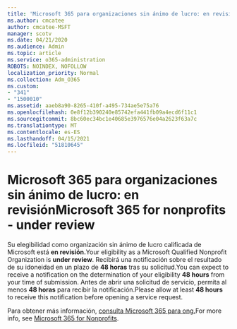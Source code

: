 ```yaml
---
title: 'Microsoft 365 para organizaciones sin ánimo de lucro: en revisión'
ms.author: cmcatee
author: cmcatee-MSFT
manager: scotv
ms.date: 04/21/2020
ms.audience: Admin
ms.topic: article
ms.service: o365-administration
ROBOTS: NOINDEX, NOFOLLOW
localization_priority: Normal
ms.collection: Adm_O365
ms.custom:
- "341"
- "1500010"
ms.assetid: aaeb8a90-8265-410f-a495-734ae5e75a76
ms.openlocfilehash: 0e8f12b390240e85742efa441fb09a4ecd6f11c1
ms.sourcegitcommit: 8bc60ec34bc1e40685e3976576e04a2623f63a7c
ms.translationtype: MT
ms.contentlocale: es-ES
ms.lasthandoff: 04/15/2021
ms.locfileid: "51810645"
---
```

# <a name="microsoft-365-for-nonprofits---under-review"></a><span data-ttu-id="49e58-102">Microsoft 365 para organizaciones sin ánimo de lucro: en revisión</span><span class="sxs-lookup"><span data-stu-id="49e58-102">Microsoft 365 for nonprofits - under review</span></span>

<span data-ttu-id="49e58-103">Su elegibilidad como organización sin ánimo de lucro calificada de Microsoft está **en revisión.**</span><span class="sxs-lookup"><span data-stu-id="49e58-103">Your eligibility as a Microsoft Qualified Nonprofit Organization is **under review**.</span></span> <span data-ttu-id="49e58-104">Recibirá una notificación sobre el resultado de su idoneidad en un plazo de **48 horas** tras su solicitud.</span><span class="sxs-lookup"><span data-stu-id="49e58-104">You can expect to receive a notification on the determination of your eligibility **48 hours** from your time of submission.</span></span> <span data-ttu-id="49e58-105">Antes de abrir una solicitud de servicio, permita al menos **48 horas** para recibir la notificación.</span><span class="sxs-lookup"><span data-stu-id="49e58-105">Please allow at least **48 hours** to receive this notification before opening a service request.</span></span> 

<span data-ttu-id="49e58-106">Para obtener más información, [consulta Microsoft 365 para ong.](https://www.microsoft.com/nonprofits/microsoft-365)</span><span class="sxs-lookup"><span data-stu-id="49e58-106">For more info, see [Microsoft 365 for Nonprofits](https://www.microsoft.com/nonprofits/microsoft-365).</span></span> 
